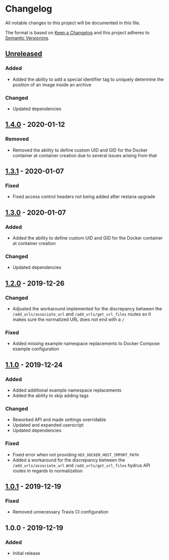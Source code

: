 # Changelog

All notable changes to this project will be documented in this file.

The format is based on [Keep a Changelog](https://keepachangelog.com/en/1.0.0/)
and this project adheres to
[Semantic Versioning](https://semver.org/spec/v2.0.0.html).

## [Unreleased]

### Added

+ Added the ability to add a special identifier tag to uniquely determine the
  position of an image inside an archive

### Changed

+ Updated dependencies

## [1.4.0] - 2020-01-12

### Removed

+ Removed the ability to define custom UID and GID for the Docker container at
  container creation due to several issues arising from that

## [1.3.1] - 2020-01-07

### Fixed

+ Fixed access control headers not being added after restana upgrade

## [1.3.0] - 2020-01-07

### Added

+ Added the ability to define custom UID and GID for the Docker container at
  container creation

### Changed

+ Updated dependencies

## [1.2.0] - 2019-12-26

### Changed

+ Adjusted the workaround implemented for the discrepancy between the
  `/add_urls/associate_url` and `/add_urls/get_url_files` routes so it makes
  sure the normalized URL does not end with a `/`

### Fixed

+ Added missing example namespace replacements to Docker Compose example
  configuration

## [1.1.0] - 2019-12-24

### Added

+ Added additional example namespace replacements
+ Added the ability to skip adding tags

### Changed

+ Reworked API and made settings overridable
+ Updated and expanded userscript
+ Updated dependencies

### Fixed

+ Fixed error when not providing `HEX_DOCKER_HOST_IMPORT_PATH`
+ Added a workaround for the discrepancy between the `/add_urls/associate_url`
  and `/add_urls/get_url_files` hydrus API routes in regards to normalization

## [1.0.1] - 2019-12-19

### Fixed

+ Removed unnecessary Travis CI configuration

## 1.0.0 - 2019-12-19

### Added

+ Initial release

[Unreleased]: https://github.com/mserajnik/hex/compare/1.4.0...develop
[1.4.0]: https://github.com/mserajnik/hex/compare/1.3.1...1.4.0
[1.3.1]: https://github.com/mserajnik/hex/compare/1.3.0...1.3.1
[1.3.0]: https://github.com/mserajnik/hex/compare/1.2.0...1.3.0
[1.2.0]: https://github.com/mserajnik/hex/compare/1.1.0...1.2.0
[1.1.0]: https://github.com/mserajnik/hex/compare/1.0.1...1.1.0
[1.0.1]: https://github.com/mserajnik/hex/compare/1.0.0...1.0.1
